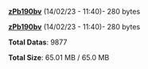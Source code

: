 [**zPb190bv**](/data/zPb190bv.txt) (14/02/23 - 11:40)- 280 bytes

[**zPb190bv**](/data/zPb190bv.txt) (14/02/23 - 11:40)- 280 bytes

**Total Datas**: 9877

**Total Size**: 65.01 MB / 65.0 MB